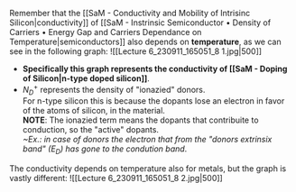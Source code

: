Remember that the [[SaM - Conductivity and Mobility of Intrisinc Silicon|conductivity]] of [[SaM - Instrinsic Semiconductor • Density of Carriers • Energy Gap and Carriers Dependance on Temperature|semiconductors]] also depends on **temperature**, as we can see in the following graph:
![[Lecture 6_230911_165051_8 1.jpg|500]]
- **Specifically this graph represents the conductivity of [[SaM - Doping of Silicon|n-type doped silicon]]**.
- $N_D^{+}$ represents the density of "ionazied" donors.<br>For n-type silicon this is because the dopants lose an electron in favor of the atoms of silicon, in the material.<br>**NOTE**: The ionazied term means the dopants that contribuite to conduction, so the "active" dopants.<br>*~Ex.: in case of donors the electron that from the "donors extrinsix band" ($E_D$) has gone to the condution band*.

The conductivity depends on temperature also for metals, but the graph is vastly different:
![[Lecture 6_230911_165051_8 2.jpg|500]]
